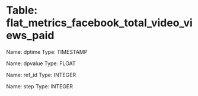 Table: flat_metrics_facebook_total_video_views_paid
===================================================

Name: dptime
Type: TIMESTAMP

Name: dpvalue
Type: FLOAT

Name: ref_id
Type: INTEGER

Name: step
Type: INTEGER

